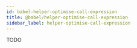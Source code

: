 ```yaml
---
id: babel-helper-optimise-call-expression
title: @babel/helper-optimise-call-expression
sidebar_label: helper-optimise-call-expression
---
```


TODO

